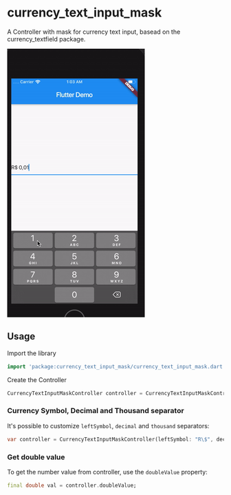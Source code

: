 # currency_text_input_mask

A Controller with mask for currency text input, basead on the currency_textfield package.

![sample](doc/gif.gif)

## Usage

Import the library

```dart
import 'package:currency_text_input_mask/currency_text_input_mask.dart';
```

Create the Controller
```dart
CurrencyTextInputMaskController controller = CurrencyTextInputMaskController()
```

### Currency Symbol, Decimal and Thousand separator

It's possible to customize `leftSymbol`, `decimal` and `thousand` separators:

```dart
var controller = CurrencyTextInputMaskController(leftSymbol: "R\$", decimalSymbol: ".", thousandSymbol: ",");
```

### Get double value

To get the number value from controller, use the `doubleValue` property:

```dart
final double val = controller.doubleValue;
```


